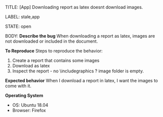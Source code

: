 TITLE:
[App] Downloading report as latex doesnt download images.

LABEL:
stale,app

STATE:
open

BODY:
**Describe the bug**
When downloading a report as latex, images are not downloaded or included in the document.

**To Reproduce**
Steps to reproduce the behavior:
1. Create a report that contains some images
2. Download as latex
3. Inspect the report - no \includegraphics ? image folder is empty.

**Expected behavior**
When I download a report in latex, I want the images to come with it.

**Operating System**
 - OS: Ubuntu 18.04
 - Browser: Firefox

